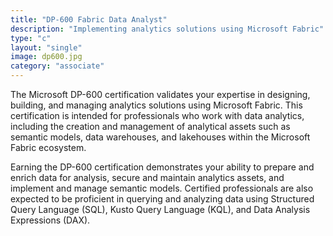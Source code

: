 ```yaml
---
title: "DP-600 Fabric Data Analyst"
description: "Implementing analytics solutions using Microsoft Fabric"
type: "c"
layout: "single"
image: dp600.jpg
category: "associate"
---
```

The Microsoft DP-600 certification validates your expertise in designing, building, and managing analytics solutions using Microsoft Fabric. This certification is intended for professionals who work with data analytics, including the creation and management of analytical assets such as semantic models, data warehouses, and lakehouses within the Microsoft Fabric ecosystem.

Earning the DP-600 certification demonstrates your ability to prepare and enrich data for analysis, secure and maintain analytics assets, and implement and manage semantic models. Certified professionals are also expected to be proficient in querying and analyzing data using Structured Query Language (SQL), Kusto Query Language (KQL), and Data Analysis Expressions (DAX).


